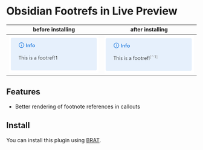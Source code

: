 # Obsidian Footrefs in Live Preview

| before installing | after installing |
|--------|-------|
| ![before installing](./images/before.png) | ![after installing](./images/after.png) |

## Features

- Better rendering of footnote references in callouts

## Install

You can install this plugin using [BRAT](https://github.com/TfTHacker/obsidian42-brat).
